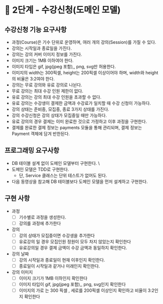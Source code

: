 # 🚀 2단계 - 수강신청(도메인 모델)

## 수강신청 기능 요구사항

* 과정(Course)은 기수 단위로 운영하며, 여러 개의 강의(Session)를 가질 수 있다.
* 강의는 시작일과 종료일을 가진다.
* 강의는 강의 커버 이미지 정보를 가진다.
* 이미지 크기는 1MB 이하여야 한다.
* 이미지 타입은 gif, jpg(jpeg 포함),, png, svg만 허용한다.
* 이미지의 width는 300픽셀, height는 200픽셀 이상이어야 하며, width와 height의 비율은 3:2여야 한다.
* 강의는 무료 강의와 유료 강의로 나뉜다.
* 무료 강의는 최대 수강 인원 제한이 없다.
* 유료 강의는 강의 최대 수강 인원을 초과할 수 없다.
* 유료 강의는 수강생이 결제한 금액과 수강료가 일치할 때 수강 신청이 가능하다.
* 강의 상태는 준비중, 모집중, 종료 3가지 상태를 가진다.
* 강의 수강신청은 강의 상태가 모집중일 때만 가능하다.
* 유료 강의의 경우 결제는 이미 완료한 것으로 가정하고 이후 과정을 구현한다.
* 결제를 완료한 결제 정보는 payments 모듈을 통해 관리되며, 결제 정보는 Payment 객체에 담겨 반한된다.

## 프로그래밍 요구사항

* DB 테이블 설계 없이 도메인 모델부터 구현한다. \
* 도메인 모델은 TDD로 구현한다.
    * 단, Service 클래스는 단위 테스트가 없어도 된다.
* 다음 동영상을 참고해 DB 테이블보다 도메인 모델을 먼저 설계하고 구현한다.

## 구현 사항

* 과정
    * [ ] 기수별로 과정을 생성한다.
    * [ ] 강의를 과정에 추가한다
* 강의
    * [ ] 강의 상태가 모집중이면 수강생을 추가한다
    * [ ] 유료강의 일 경우 모집인원 정원이 모두 차지 않았는지 확인한다
    * [ ] 유료강의일 경우 결제 금액이 수강 금액과 동일하지 확인한다.
* 강의 날짜
    * [ ] 강의 시작일과 종료일이 현재 이후인지 확인한다.
    * [ ] 종료일이 시작일과 같거나 미래인지 확인한다.
* 강의 이미지
    * [ ] 이미지 크기가 1MB 이하인지 확인한다
    * [ ] 이미지 타입이 gif, jpg(jpeg 포함),, png, svg인지 확인한다
    * [ ] 이미지의 가로 는 300 픽셀 , 세로를 200픽셀 이상인지 확인하고 비율이 3:2인지 확인한다
